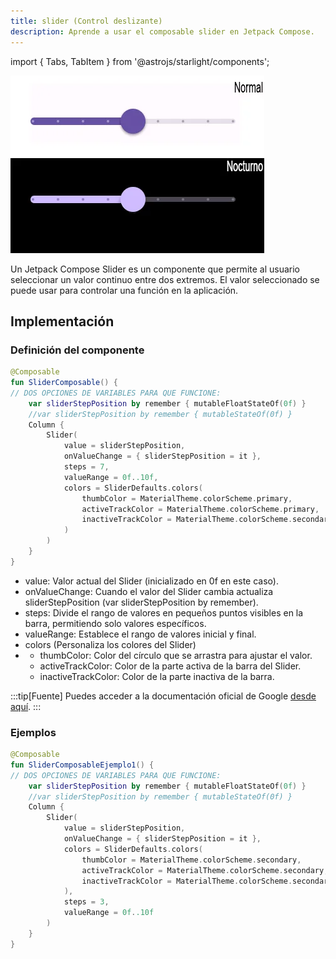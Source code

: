 ```yaml
---
title: slider (Control deslizante)
description: Aprende a usar el composable slider en Jetpack Compose.
---
```


import { Tabs, TabItem } from '@astrojs/starlight/components';

[comment]: <> (La ruta siempre será assets/nombeComponente/componente-header.webp)

![Imagen del componente slider](../../../assets/sliders/slider-header.webp)

Un Jetpack Compose Slider es un componente que permite al usuario seleccionar un valor continuo entre dos extremos. El valor seleccionado se puede usar para controlar una función en la aplicación.

## Implementación

### Definición del componente

[comment]: <> (Añade un ``TabItem`` por cada tipo de implementación que tenga)

<Tabs>
<TabItem label="Material">

```kotlin frame="terminal"
@Composable
fun SliderComposable() {
// DOS OPCIONES DE VARIABLES PARA QUE FUNCIONE:
    var sliderStepPosition by remember { mutableFloatStateOf(0f) }
    //var sliderStepPosition by remember { mutableStateOf(0f) }
    Column {
        Slider(
            value = sliderStepPosition,
            onValueChange = { sliderStepPosition = it },
            steps = 7,
            valueRange = 0f..10f,
            colors = SliderDefaults.colors(
                thumbColor = MaterialTheme.colorScheme.primary,
                activeTrackColor = MaterialTheme.colorScheme.primary,
                inactiveTrackColor = MaterialTheme.colorScheme.secondaryContainer,
            )
        )
    }
}
```

- value: Valor actual del Slider (inicializado en 0f en este caso).
- onValueChange: Cuando el valor del Slider cambia actualiza sliderStepPosition (var sliderStepPosition by remember).
- steps: Divide el rango de valores en pequeños puntos visibles en la barra, permitiendo solo valores específicos.
- valueRange: Establece el rango de valores inicial y final.
- colors (Personaliza los colores del Slider)
- - thumbColor: Color del círculo que se arrastra para ajustar el valor.
  - activeTrackColor: Color de la parte activa de la barra del Slider.
  - inactiveTrackColor: Color de la parte inactiva de la barra.


</TabItem>

[comment]: <> (No modifiques el tip)

:::tip[Fuente]
Puedes acceder a la documentación oficial de Google
[desde aquí](https://developer.android.com/jetpack/compose/components/slider?hl=en).
:::

### Ejemplos

<Tabs>
<TabItem label="Material">

```kotlin frame="terminal"
@Composable
fun SliderComposableEjemplo1() {
// DOS OPCIONES DE VARIABLES PARA QUE FUNCIONE:
    var sliderStepPosition by remember { mutableFloatStateOf(0f) }
    //var sliderStepPosition by remember { mutableStateOf(0f) }
    Column {
        Slider(
            value = sliderStepPosition,
            onValueChange = { sliderStepPosition = it },
            colors = SliderDefaults.colors(
                thumbColor = MaterialTheme.colorScheme.secondary,
                activeTrackColor = MaterialTheme.colorScheme.secondary,
                inactiveTrackColor = MaterialTheme.colorScheme.secondaryContainer,
            ),
            steps = 3,
            valueRange = 0f..10f
        )
    }
}
```

</TabItem>

